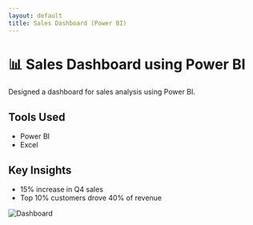 ```yaml
---
layout: default
title: Sales Dashboard (Power BI)
---
```


# 📊 Sales Dashboard using Power BI

Designed a dashboard for sales analysis using Power BI.

## Tools Used
- Power BI
- Excel

## Key Insights
- 15% increase in Q4 sales
- Top 10% customers drove 40% of revenue

![Dashboard](./images/sales-dashboard.png)
